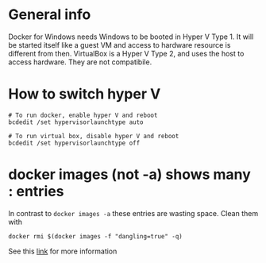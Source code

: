 # General info

Docker for Windows needs Windows to be booted in Hyper V Type 1. It will be started itself like a guest VM and access to hardware resource is different from then.
VirtualBox is a Hyper V Type 2, and uses the host to access hardware.
They are not compatibile.

# How to switch hyper V
```
# To run docker, enable hyper V and reboot
bcdedit /set hypervisorlaunchtype auto

# To run virtual box, disable hyper V and reboot
bcdedit /set hypervisorlaunchtype off
```

# docker images (not -a) shows many <none>:<none> entries
In contrast to `docker images -a` these entries are wasting space. Clean them with
  
`docker rmi $(docker images -f "dangling=true" -q)`

See this [link](https://www.projectatomic.io/blog/2015/07/what-are-docker-none-none-images/) for more information
